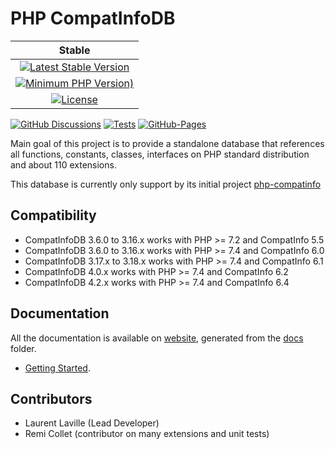 <!-- markdownlint-disable MD013 -->
# PHP CompatInfoDB

| Stable |
|:------:|
| [![Latest Stable Version](https://img.shields.io/packagist/v/bartlett/php-compatinfo-db)](https://packagist.org/packages/bartlett/php-compatinfo-db) |
| [![Minimum PHP Version)](https://img.shields.io/packagist/php-v/bartlett/php-compatinfo-db)](https://www.php.net/supported-versions.php) |
| [![License](https://img.shields.io/packagist/l/bartlett/php-compatinfo-db)](https://github.com/llaville/php-compatinfo-db/blob/master/LICENSE) |

 [![GitHub Discussions](https://img.shields.io/github/discussions/llaville/php-compatinfo-db)](https://github.com/llaville/php-compatinfo-db/discussions)
 [![Tests](https://github.com/llaville/php-compatinfo-db/workflows/Tests/badge.svg)](https://github.com/llaville/php-compatinfo-db/actions)
 [![GitHub-Pages](https://github.com/llaville/php-compatinfo-db/actions/workflows/gh-pages.yml/badge.svg)](https://github.com/llaville/php-compatinfo-db/actions/workflows/gh-pages.yml)

Main goal of this project is to provide a standalone database that references
all functions, constants, classes, interfaces on PHP standard distribution and about 110 extensions.

This database is currently only support by its initial project [php-compatinfo](https://github.com/llaville/php-compatinfo)

## Compatibility

* CompatInfoDB 3.6.0 to 3.16.x works with PHP >= 7.2 and CompatInfo 5.5
* CompatInfoDB 3.6.0 to 3.16.x works with PHP >= 7.4 and CompatInfo 6.0
* CompatInfoDB 3.17.x to 3.18.x works with PHP >= 7.4 and CompatInfo 6.1
* CompatInfoDB 4.0.x works with PHP >= 7.4 and CompatInfo 6.2
* CompatInfoDB 4.2.x works with PHP >= 7.4 and CompatInfo 6.4

## Documentation

All the documentation is available on [website](https://llaville.github.io/php-compatinfo-db/4.x),
generated from the [docs](https://github.com/llaville/php-compatinfo-db/tree/4.x/docs) folder.

* [Getting Started](docs/getting-started.md).

## Contributors

* Laurent Laville (Lead Developer)
* Remi Collet (contributor on many extensions and unit tests)
